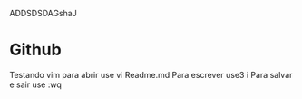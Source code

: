ADDSDSDAGshaJ
# Github
Testando vim para abrir use vi Readme.md
Para escrever use3 i
Para salvar e sair use :wq

